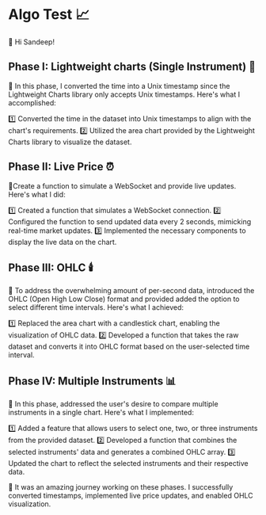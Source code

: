 # Algo Test 📈

👋 Hi Sandeep!

## Phase I: Lightweight charts (Single Instrument) 🌱

🔹 In this phase, I converted the time into a Unix timestamp since the Lightweight Charts library only accepts Unix timestamps. Here's what I accomplished:

1️⃣ Converted the time in the dataset into Unix timestamps to align with the chart's requirements.
2️⃣ Utilized the area chart provided by the Lightweight Charts library to visualize the dataset.
   
## Phase II: Live Price ⏰

🔹Create a function to simulate a WebSocket and provide live updates. Here's what I did:

1️⃣ Created a function that simulates a WebSocket connection.
2️⃣ Configured the function to send updated data every 2 seconds, mimicking real-time market updates.
3️⃣ Implemented the necessary components to display the live data on the chart.
   
## Phase III: OHLC 🕯️

🔹 To address the overwhelming amount of per-second data, introduced the OHLC (Open High Low Close) format and provided added the option to select different time intervals. Here's what I achieved:

1️⃣ Replaced the area chart with a candlestick chart, enabling the visualization of OHLC data.
2️⃣ Developed a function that takes the raw dataset and converts it into OHLC format based on the user-selected time interval.

## Phase IV: Multiple Instruments 📊

🔹 In this phase, addressed the user's desire to compare multiple instruments in a single chart. Here's what I implemented:

1️⃣ Added a feature that allows users to select one, two, or three instruments from the provided dataset.
2️⃣ Developed a function that combines the selected instruments' data and generates a combined OHLC array.
3️⃣ Updated the chart to reflect the selected instruments and their respective data.

🎉 It was an amazing journey working on these phases. I successfully converted timestamps, implemented live price updates, and enabled OHLC visualization.


